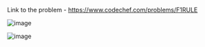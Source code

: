 Link to the problem - https://www.codechef.com/problems/F1RULE



![image](https://user-images.githubusercontent.com/57552973/224537301-e55c1950-b47a-4761-83c5-7ded6901a8e0.png)



![image](https://user-images.githubusercontent.com/57552973/224537319-db28d5af-5421-4cb7-a649-2aba3e172142.png)
